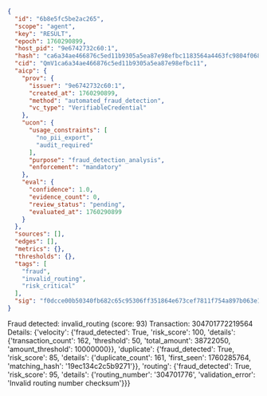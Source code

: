 ```json
{
  "id": "6b8e5fc5be2ac265",
  "scope": "agent",
  "key": "RESULT",
  "epoch": 1760290899,
  "host_pid": "9e6742732c60:1",
  "hash": "ca6a34ae466876c5ed11b9305a5ea87e98efbc1183564a4463fc9804f06826f9",
  "cid": "QmV1ca6a34ae466876c5ed11b9305a5ea87e98efbc11",
  "aicp": {
    "prov": {
      "issuer": "9e6742732c60:1",
      "created_at": 1760290899,
      "method": "automated_fraud_detection",
      "vc_type": "VerifiableCredential"
    },
    "ucon": {
      "usage_constraints": [
        "no_pii_export",
        "audit_required"
      ],
      "purpose": "fraud_detection_analysis",
      "enforcement": "mandatory"
    },
    "eval": {
      "confidence": 1.0,
      "evidence_count": 0,
      "review_status": "pending",
      "evaluated_at": 1760290899
    }
  },
  "sources": [],
  "edges": [],
  "metrics": {},
  "thresholds": {},
  "tags": [
    "fraud",
    "invalid_routing",
    "risk_critical"
  ],
  "sig": "f0dcce00b50340fb682c65c95306ff351864e673cef7811f754a897b063e1f94"
}
```

Fraud detected: invalid_routing (score: 93)
Transaction: 304701772219564
Details: {'velocity': {'fraud_detected': True, 'risk_score': 100, 'details': {'transaction_count': 162, 'threshold': 50, 'total_amount': 38722050, 'amount_threshold': 10000000}}, 'duplicate': {'fraud_detected': True, 'risk_score': 85, 'details': {'duplicate_count': 161, 'first_seen': 1760285764, 'matching_hash': '19ec134c2c5b9271'}}, 'routing': {'fraud_detected': True, 'risk_score': 95, 'details': {'routing_number': '304701776', 'validation_error': 'Invalid routing number checksum'}}}